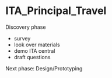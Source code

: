 # ITA_Principal_Travel

Discovery phase
* survey
* look over materials
* demo ITA central
* draft questions

Next phase: Design/Prototyping
